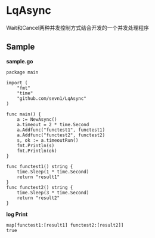 # LqAsync

Wait和Cancel两种并发控制方式结合开发的一个并发处理程序

## Sample

**sample.go**
```golang
package main

import (
	"fmt"
	"time"
	"github.com/sevn1/LqAsync"
)

func main() {
	a := NewAsync()
	a.timeout = 2 * time.Second
	a.Addfunc("functest1", functest1)
	a.Addfunc("functest2", functest2)
	s, ok := a.timeoutRun()
	fmt.Println(s)
	fmt.Println(ok)
}

func functest1() string {
	time.Sleep(1 * time.Second)
	return "result1"
}
func functest2() string {
	time.Sleep(3 * time.Second)
	return "result2"
}

```
**log Print**
```
map[functest1:[result1] functest2:[result2]]
true
```